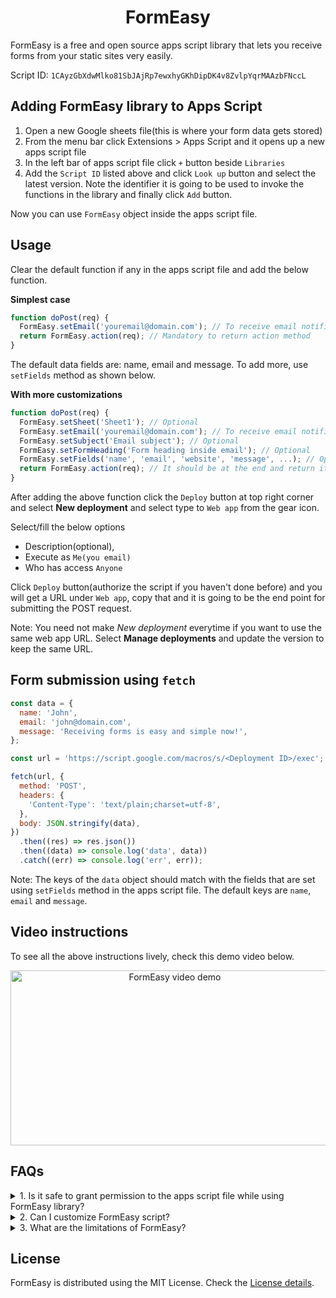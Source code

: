 <h1 align="center">FormEasy</h1>

FormEasy is a free and open source apps script library that lets you receive forms from your static sites very easily.

Script ID: `1CAyzGbXdwMlko81SbJAjRp7ewxhyGKhDipDK4v8ZvlpYqrMAAzbFNccL`

## Adding FormEasy library to Apps Script

1. Open a new Google sheets file(this is where your form data gets stored)
2. From the menu bar click Extensions > Apps Script and it opens up a new apps script file
3. In the left bar of apps script file click `+` button beside `Libraries`
4. Add the `Script ID` listed above and click `Look up` button and select the latest version. Note the identifier it is going to be used to invoke the functions in the library and finally click `Add` button.

Now you can use `FormEasy` object inside the apps script file.

## Usage

Clear the default function if any in the apps script file and add the below function.

**Simplest case**

```js
function doPost(req) {
  FormEasy.setEmail('youremail@domain.com'); // To receive email notification(optional)
  return FormEasy.action(req); // Mandatory to return action method
}
```

The default data fields are: name, email and message. To add more, use `setFields` method as shown below.

**With more customizations**

```js
function doPost(req) {
  FormEasy.setSheet('Sheet1'); // Optional
  FormEasy.setEmail('youremail@domain.com'); // To receive email notification(optional)
  FormEasy.setSubject('Email subject'); // Optional
  FormEasy.setFormHeading('Form heading inside email'); // Optional
  FormEasy.setFields('name', 'email', 'website', 'message', ...); // Optional(name, email, messsage are default)
  return FormEasy.action(req); // It should be at the end and return it
}
```

After adding the above function click the `Deploy` button at top right corner and select **New deployment** and select type to `Web app` from the gear icon.

Select/fill the below options

- Description(optional),
- Execute as `Me(you email)`
- Who has access `Anyone`

Click `Deploy` button(authorize the script if you haven't done before) and you will get a URL under `Web app`, copy that and it is going to be the end point for submitting the POST request.

Note: You need not make _New deployment_ everytime if you want to use the same web app URL. Select **Manage deployments** and update the version to keep the same URL.

## Form submission using `fetch`

```js
const data = {
  name: 'John',
  email: 'john@domain.com',
  message: 'Receiving forms is easy and simple now!',
};

const url = 'https://script.google.com/macros/s/<Deployment ID>/exec';

fetch(url, {
  method: 'POST',
  headers: {
    'Content-Type': 'text/plain;charset=utf-8',
  },
  body: JSON.stringify(data),
})
  .then((res) => res.json())
  .then((data) => console.log('data', data))
  .catch((err) => console.log('err', err));
```

Note: The keys of the `data` object should match with the fields that are set using `setFields` method in the apps script file. The default keys are `name`, `email` and `message`.


## Video instructions
To see all the above instructions lively, check this demo video below.
<p align="center">
  <a href="https://www.youtube.com/watch?v=0u75mtnhifM/">
    <img alt="FormEasy video demo" src="https://img.youtube.com/vi/0u75mtnhifM/0.jpg" width="510" height="280"  />
  </a>
</p>

## FAQs

<details>
  <summary>1. Is it safe to grant permission to the apps script file while using FormEasy library?
  </summary>
  Yes, it is completely safe.

FormEasy code doesn't interact with any remote servers. You can check the source code of the FormEasy library using its ScriptID.

Google shows it unsafe because it hasn't verified the script. Even if you write your own script and grant permission the same message will be shown.

</details>

<details>
  <summary>2. Can I customize FormEasy script?
  </summary>
  
  Yes. You're free to customize any part of the FormEasy script and deploy on your own to reflect the same.

If you want even others to use your customizations then you can contribute your code and once verified it will be pushed to the main script. You can check [contributing guidelines](https://github.com/Basharath/FormEasy/blob/master/CONTRIBUTING.md).

</details>

<details>
  <summary>3. What are the limitations of FormEasy?
  </summary>
  
  There are no specific limitations for FormEasy library.

But Google Apps Script limits the email to 100/day and script run time to 6min/execution. You can see more about those [here](https://developers.google.com/apps-script/guides/services/quotas)

</details>

## License

FormEasy is distributed using the MIT License. Check the [License details](https://github.com/Basharath/FormEasy/blob/master/LICENSE).
